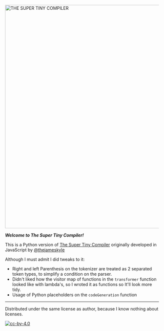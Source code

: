 <a href="super-tiny-compiler.py"><img width="731" alt="THE SUPER TINY COMPILER" src="https://cloud.githubusercontent.com/assets/952783/14413766/134c4068-ff39-11e5-996e-9452973299c2.png"/></a>

***Welcome to The Super Tiny Compiler!***

This is a Python version of [The Super Tiny Compiler](https://github.com/thejameskyle/the-super-tiny-compiler) originally developed in JavaScript by [@thejameskyle](https://github.com/thejameskyle)

Although I must admit I did tweaks to it:
* Right and left Parenthesis on the tokenizer are treated as 2 separated token types, to simplify a condition on the parser.
* Didn't liked how the visitor map of functions in the `transformer` function looked like with lambda's, so I wroted it as functions so It'll look more tidy.
* Usage of Python placeholders on the `codeGeneration` function

---

Distributed under the same license as author, because I know nothing about licenses.

[![cc-by-4.0](https://licensebuttons.net/l/by/4.0/80x15.png)](http://creativecommons.org/licenses/by/4.0/)
